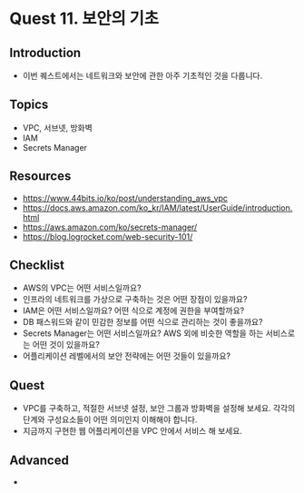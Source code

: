 # Quest 11. 보안의 기초

## Introduction
* 이번 퀘스트에서는 네트워크와 보안에 관한 아주 기초적인 것을 다룹니다.

## Topics
* VPC, 서브넷, 방화벽
* IAM
* Secrets Manager

## Resources
* https://www.44bits.io/ko/post/understanding_aws_vpc
* https://docs.aws.amazon.com/ko_kr/IAM/latest/UserGuide/introduction.html
* https://aws.amazon.com/ko/secrets-manager/
* https://blog.logrocket.com/web-security-101/

## Checklist
* AWS의 VPC는 어떤 서비스일까요?
* 인프라의 네트워크를 가상으로 구축하는 것은 어떤 장점이 있을까요?
* IAM은 어떤 서비스일까요? 어떤 식으로 계정에 권한을 부여할까요?
* DB 패스워드와 같이 민감한 정보를 어떤 식으로 관리하는 것이 좋을까요?
* Secrets Manager는 어떤 서비스일까요? AWS 외에 비슷한 역할을 하는 서비스로는 어떤 것이 있을까요?
* 어플리케이션 레벨에서의 보안 전략에는 어떤 것들이 있을까요?

## Quest
* VPC를 구축하고, 적절한 서브넷 설정, 보안 그룹과 방화벽을 설정해 보세요. 각각의 단계와 구성요소들이 어떤 의미인지 이해해야 합니다.
* 지금까지 구현한 웹 어플리케이션을 VPC 안에서 서비스 해 보세요.

## Advanced
* 
